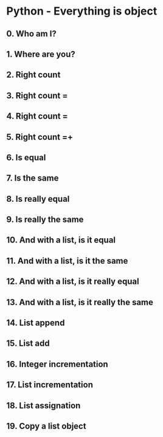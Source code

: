 # Python - Everything is object

## 0. Who am I?
## 1. Where are you?
## 2. Right count
## 3. Right count =
## 4. Right count =
## 5. Right count =+
## 6. Is equal
## 7. Is the same
## 8. Is really equal
## 9. Is really the same
## 10. And with a list, is it equal
## 11. And with a list, is it the same
## 12. And with a list, is it really equal
## 13. And with a list, is it really the same
## 14. List append
## 15. List add
## 16. Integer incrementation
## 17. List incrementation
## 18. List assignation
## 19. Copy a list object
